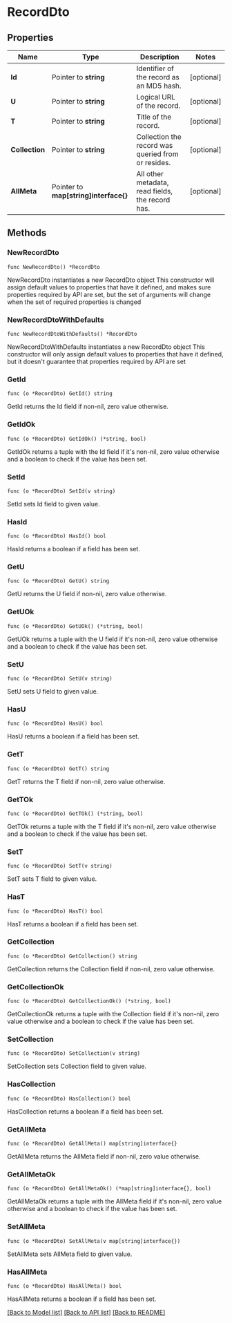 # RecordDto

## Properties

Name | Type | Description | Notes
------------ | ------------- | ------------- | -------------
**Id** | Pointer to **string** | Identifier of the record as an MD5 hash. | [optional] 
**U** | Pointer to **string** | Logical URL of the record. | [optional] 
**T** | Pointer to **string** | Title of the record. | [optional] 
**Collection** | Pointer to **string** | Collection the record was queried from or resides. | [optional] 
**AllMeta** | Pointer to **map[string]interface{}** | All other metadata, read fields, the record has. | [optional] 

## Methods

### NewRecordDto

`func NewRecordDto() *RecordDto`

NewRecordDto instantiates a new RecordDto object
This constructor will assign default values to properties that have it defined,
and makes sure properties required by API are set, but the set of arguments
will change when the set of required properties is changed

### NewRecordDtoWithDefaults

`func NewRecordDtoWithDefaults() *RecordDto`

NewRecordDtoWithDefaults instantiates a new RecordDto object
This constructor will only assign default values to properties that have it defined,
but it doesn't guarantee that properties required by API are set

### GetId

`func (o *RecordDto) GetId() string`

GetId returns the Id field if non-nil, zero value otherwise.

### GetIdOk

`func (o *RecordDto) GetIdOk() (*string, bool)`

GetIdOk returns a tuple with the Id field if it's non-nil, zero value otherwise
and a boolean to check if the value has been set.

### SetId

`func (o *RecordDto) SetId(v string)`

SetId sets Id field to given value.

### HasId

`func (o *RecordDto) HasId() bool`

HasId returns a boolean if a field has been set.

### GetU

`func (o *RecordDto) GetU() string`

GetU returns the U field if non-nil, zero value otherwise.

### GetUOk

`func (o *RecordDto) GetUOk() (*string, bool)`

GetUOk returns a tuple with the U field if it's non-nil, zero value otherwise
and a boolean to check if the value has been set.

### SetU

`func (o *RecordDto) SetU(v string)`

SetU sets U field to given value.

### HasU

`func (o *RecordDto) HasU() bool`

HasU returns a boolean if a field has been set.

### GetT

`func (o *RecordDto) GetT() string`

GetT returns the T field if non-nil, zero value otherwise.

### GetTOk

`func (o *RecordDto) GetTOk() (*string, bool)`

GetTOk returns a tuple with the T field if it's non-nil, zero value otherwise
and a boolean to check if the value has been set.

### SetT

`func (o *RecordDto) SetT(v string)`

SetT sets T field to given value.

### HasT

`func (o *RecordDto) HasT() bool`

HasT returns a boolean if a field has been set.

### GetCollection

`func (o *RecordDto) GetCollection() string`

GetCollection returns the Collection field if non-nil, zero value otherwise.

### GetCollectionOk

`func (o *RecordDto) GetCollectionOk() (*string, bool)`

GetCollectionOk returns a tuple with the Collection field if it's non-nil, zero value otherwise
and a boolean to check if the value has been set.

### SetCollection

`func (o *RecordDto) SetCollection(v string)`

SetCollection sets Collection field to given value.

### HasCollection

`func (o *RecordDto) HasCollection() bool`

HasCollection returns a boolean if a field has been set.

### GetAllMeta

`func (o *RecordDto) GetAllMeta() map[string]interface{}`

GetAllMeta returns the AllMeta field if non-nil, zero value otherwise.

### GetAllMetaOk

`func (o *RecordDto) GetAllMetaOk() (*map[string]interface{}, bool)`

GetAllMetaOk returns a tuple with the AllMeta field if it's non-nil, zero value otherwise
and a boolean to check if the value has been set.

### SetAllMeta

`func (o *RecordDto) SetAllMeta(v map[string]interface{})`

SetAllMeta sets AllMeta field to given value.

### HasAllMeta

`func (o *RecordDto) HasAllMeta() bool`

HasAllMeta returns a boolean if a field has been set.


[[Back to Model list]](../README.md#documentation-for-models) [[Back to API list]](../README.md#documentation-for-api-endpoints) [[Back to README]](../README.md)


